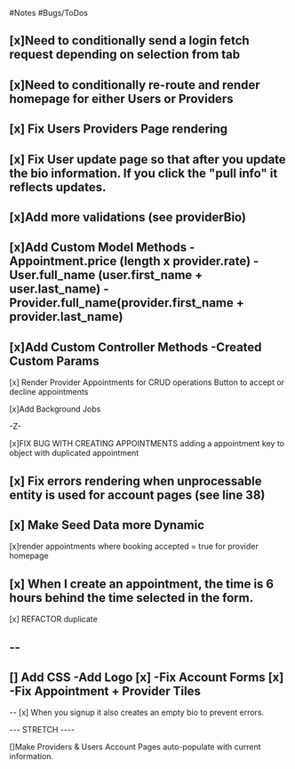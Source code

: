 #Notes
#Bugs/ToDos

[x]Need to conditionally send a login fetch request depending on selection from tab 
--
[x]Need to conditionally re-route and render homepage for either Users or Providers
--
[x] Fix Users Providers Page rendering
-- 
[x] Fix User update page so that after you update the bio information. If you click the "pull info" it reflects updates. 
-- 
[x]Add more validations (see providerBio)
--
[x]Add Custom Model Methods
-Appointment.price (length x provider.rate)
-User.full_name (user.first_name + user.last_name)
-Provider.full_name(provider.first_name + provider.last_name)
--
[x]Add Custom Controller Methods 
-Created Custom Params 
--
[x] Render Provider Appointments for CRUD operations 
Button to accept or decline appointments

[x]Add Background Jobs


-Z-

[x]FIX BUG WITH CREATING APPOINTMENTS adding a appointment key to object with duplicated appointment 

[x] Fix errors rendering when unprocessable entity is used 
for account pages (see line 38)
--
[x] Make Seed Data more Dynamic 
--
[x]render appointments where booking accepted = true for provider homepage 


[x] When I create an appointment, the time is 6 hours behind the time selected in the form. 
--
[x] REFACTOR duplicate 





--
--
[] Add CSS
-Add Logo [x]
-Fix Account Forms [x]
-Fix Appointment + Provider Tiles
-
--
[x] When you signup it also creates an empty bio to prevent errors. 



--- STRETCH ----

[]Make Providers & Users Account Pages auto-populate with current information.